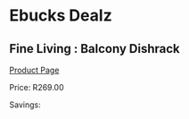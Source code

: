 
# Ebucks Dealz
## Fine Living : Balcony Dishrack
[Product Page](https://www.ebucks.com/web/shop/productSelected.do?prodId=1147641426&catId=714962196)

Price: R269.00

Savings: 


	